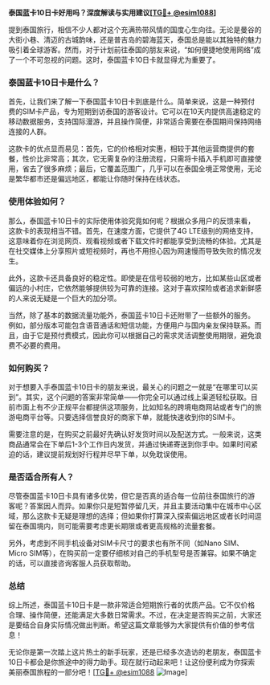 **泰国蓝卡10日卡好用吗？深度解读与实用建议[[TG💪+ @esim1088](https://t.me/s/esim1088)]**

提到泰国旅行，相信不少人都对这个充满热带风情的国度心生向往。无论是曼谷的大街小巷、清迈的古城韵味，还是普吉岛的碧海蓝天，泰国总是能以其独特的魅力吸引着全球游客。然而，对于计划前往泰国的朋友来说，“如何便捷地使用网络”成了一个不可忽视的问题。这时，泰国蓝卡10日卡就显得尤为重要了。

### 泰国蓝卡10日卡是什么？

首先，让我们来了解一下泰国蓝卡10日卡到底是什么。简单来说，这是一种预付费的SIM卡产品，专为短期到访泰国的游客设计。它可以在10天内提供高速稳定的移动数据服务，支持国际漫游，并且操作简便，非常适合需要在泰国期间保持网络连接的人群。

这款卡的优点显而易见：首先，它的价格相对实惠，相较于其他运营商提供的套餐，性价比非常高；其次，它无需复杂的注册流程，只需将卡插入手机即可直接使用，省去了很多麻烦；最后，它覆盖范围广，几乎可以在泰国全境正常使用，无论是繁华都市还是偏远地区，都能让你随时保持在线状态。

### 使用体验如何？

那么，泰国蓝卡10日卡的实际使用体验究竟如何呢？根据众多用户的反馈来看，这款卡的表现相当不错。首先，在速度方面，它提供了4G LTE级别的网络支持，这意味着你在浏览网页、观看视频或者下载文件时都能享受到流畅的体验。尤其是在社交媒体上分享照片或短视频时，再也不用担心因为网速慢而导致失败的情况发生。

此外，这款卡还具备良好的稳定性。即使是在信号较弱的地方，比如某些山区或者偏远的小村庄，它依然能够提供较为可靠的连接。这对于喜欢探险或者追求新鲜感的人来说无疑是一个巨大的加分项。

当然，除了基本的数据流量功能外，泰国蓝卡10日卡还附带了一些额外的服务。例如，部分版本可能包含语音通话和短信功能，方便用户与国内亲友保持联系。而且，由于它是预付费模式，因此你可以根据自己的需求灵活调整使用期限，避免浪费不必要的费用。

### 如何购买？

对于想要入手泰国蓝卡10日卡的朋友来说，最关心的问题之一就是“在哪里可以买到”。其实，这个问题的答案非常简单——你完全可以通过线上渠道轻松获取。目前市面上有不少正规平台都提供这项服务，比如知名的跨境电商网站或者专门的旅游电商平台等。只要选择信誉良好的商家下单，就能快速收到你的SIM卡。

需要注意的是，在购买之前最好先确认好发货时间以及配送方式。一般来说，这类商品通常会在下单后1-3个工作日内发货，并通过快递寄送到你手中。如果时间紧迫的话，建议提前规划好行程并尽早下单，以免耽误使用。

### 是否适合所有人？

尽管泰国蓝卡10日卡具有诸多优势，但它是否真的适合每一位前往泰国旅行的游客呢？答案因人而异。如果你只是短暂停留几天，并且主要活动集中在城市中心区域，那么这款卡无疑是理想的选择；但如果你打算深入探索偏远地区或者长时间逗留在泰国境内，则可能需要考虑更长期限或者更高规格的流量套餐。

另外，考虑到不同手机设备对SIM卡尺寸的要求也有所不同（如Nano SIM、Micro SIM等），在购买前一定要仔细核对自己的手机型号是否兼容。如果不确定的话，可以直接咨询客服人员获取帮助。

### 总结

综上所述，泰国蓝卡10日卡是一款非常适合短期旅行者的优质产品。它不仅价格合理、操作简便，还能满足大多数日常需求。不过，在决定是否购买之前，大家还是要结合自身实际情况做出判断。希望这篇文章能够为大家提供有价值的参考信息！

无论你是第一次踏上这片热土的新手玩家，还是已经多次造访的老朋友，泰国蓝卡10日卡都会是你旅途中的得力助手。现在就行动起来吧！让这份便利成为你探索美丽泰国旅程的一部分吧！[[TG💪+ @esim1088](https://t.me/s/esim1088) ![Image](https://i.postimg.cc/4NQfJmqS/Snipaste-2025-05-13-00-14-12.png)]